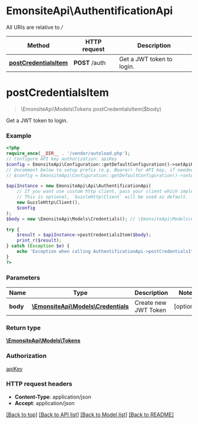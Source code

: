 # EmonsiteApi\AuthentificationApi

All URIs are relative to */*

Method | HTTP request | Description
------------- | ------------- | -------------
[**postCredentialsItem**](AuthentificationApi.md#postcredentialsitem) | **POST** /auth | Get a JWT token to login.

# **postCredentialsItem**
> \EmonsiteApi\Models\Tokens postCredentialsItem($body)

Get a JWT token to login.

### Example
```php
<?php
require_once(__DIR__ . '/vendor/autoload.php');
// Configure API key authorization: apiKey
$config = EmonsiteApi\Configuration::getDefaultConfiguration()->setApiKey('Authorization', 'YOUR_API_KEY');
// Uncomment below to setup prefix (e.g. Bearer) for API key, if needed
// $config = EmonsiteApi\Configuration::getDefaultConfiguration()->setApiKeyPrefix('Authorization', 'Bearer');

$apiInstance = new EmonsiteApi\Api\AuthentificationApi(
    // If you want use custom http client, pass your client which implements `GuzzleHttp\ClientInterface`.
    // This is optional, `GuzzleHttp\Client` will be used as default.
    new GuzzleHttp\Client(),
    $config
);
$body = new \EmonsiteApi\Models\Credentials(); // \EmonsiteApi\Models\Credentials | Create new JWT Token

try {
    $result = $apiInstance->postCredentialsItem($body);
    print_r($result);
} catch (Exception $e) {
    echo 'Exception when calling AuthentificationApi->postCredentialsItem: ', $e->getMessage(), PHP_EOL;
}
?>
```

### Parameters

Name | Type | Description  | Notes
------------- | ------------- | ------------- | -------------
 **body** | [**\EmonsiteApi\Models\Credentials**](../Model/Credentials.md)| Create new JWT Token | [optional]

### Return type

[**\EmonsiteApi\Models\Tokens**](../Model/Tokens.md)

### Authorization

[apiKey](../../README.md#apiKey)

### HTTP request headers

 - **Content-Type**: application/json
 - **Accept**: application/json

[[Back to top]](#) [[Back to API list]](../../README.md#documentation-for-api-endpoints) [[Back to Model list]](../../README.md#documentation-for-models) [[Back to README]](../../README.md)

